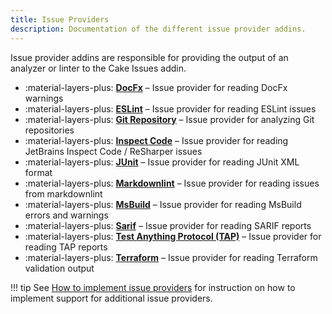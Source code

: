 ```yaml
---
title: Issue Providers
description: Documentation of the different issue provider addins.
---
```


Issue provider addins are responsible for providing the output of an analyzer or linter to the Cake Issues addin.

<div class="grid cards" markdown>

- :material-layers-plus: __[DocFx]__ – Issue provider for reading DocFx warnings
- :material-layers-plus: __[ESLint]__ – Issue provider for reading ESLint issues
- :material-layers-plus: __[Git Repository]__ – Issue provider for analyzing Git repositories
- :material-layers-plus: __[Inspect Code]__ – Issue provider for reading JetBrains Inspect Code  / ReSharper issues
- :material-layers-plus: __[JUnit]__ – Issue provider for reading JUnit XML format
- :material-layers-plus: __[Markdownlint]__ – Issue provider for reading issues from markdownlint
- :material-layers-plus: __[MsBuild]__ – Issue provider for reading MsBuild errors and warnings
- :material-layers-plus: __[Sarif]__ – Issue provider for reading SARIF reports
- :material-layers-plus: __[Test Anything Protocol (TAP)]__ – Issue provider for reading TAP reports
- :material-layers-plus: __[Terraform]__ – Issue provider for reading Terraform validation output

</div>

[DocFx]: docfx/index.md
[ESLint]: eslint/index.md
[Git Repository]: gitrepository/index.md
[Inspect Code]: inspectcode/index.md
[JUnit]: junit/index.md
[Markdownlint]: markdownlint/index.md
[MsBuild]: msbuild/index.md
[Sarif]: sarif/index.md
[Test Anything Protocol (TAP)]: tap/index.md
[Terraform]: terraform/index.md

!!! tip
    See [How to implement issue providers] for instruction on how to implement support for additional issue providers.

[How to implement issue providers]: ../extending/issue-provider/overview.md

